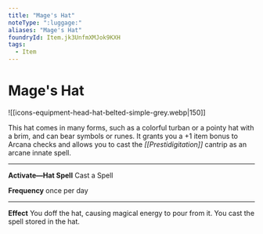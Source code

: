 ```yaml
---
title: "Mage's Hat"
noteType: ":luggage:"
aliases: "Mage's Hat"
foundryId: Item.jk3UnfmXMJok9KXH
tags:
  - Item
---
```


# Mage's Hat
![[icons-equipment-head-hat-belted-simple-grey.webp|150]]

This hat comes in many forms, such as a colorful turban or a pointy hat with a brim, and can bear symbols or runes. It grants you a +1 item bonus to Arcana checks and allows you to cast the _[[Prestidigitation]]_ cantrip as an arcane innate spell.

* * *

**Activate—Hat Spell** Cast a Spell

**Frequency** once per day

* * *

**Effect** You doff the hat, causing magical energy to pour from it. You cast the spell stored in the hat.
